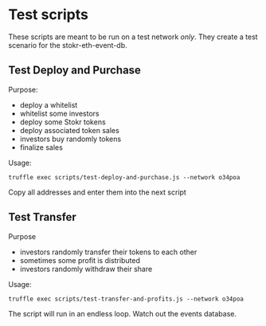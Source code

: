 # Test scripts

These scripts are meant to be run on a test network *only*.
They create a test scenario for the stokr-eth-event-db.


## Test Deploy and Purchase

Purpose:

* deploy a whitelist
* whitelist some investors
* deploy some Stokr tokens
* deploy associated token sales
* investors buy randomly tokens
* finalize sales

Usage:

    truffle exec scripts/test-deploy-and-purchase.js --network o34poa

Copy all addresses and enter them into the next script


## Test Transfer

Purpose

* investors randomly transfer their tokens to each other
* sometimes some profit is distributed
* investors randomly withdraw their share

Usage:

    truffle exec scripts/test-transfer-and-profits.js --network o34poa

The script will run in an endless loop.
Watch out the events database.


